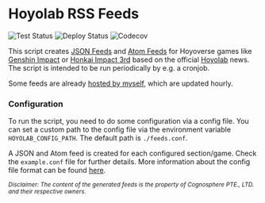 # Hoyolab RSS Feeds

![Test Status](https://img.shields.io/github/workflow/status/c3kay/hoyolab-rss-feeds/Test/master?label=tests&style=flat)
![Deploy Status](https://img.shields.io/github/workflow/status/c3kay/hoyolab-rss-feeds/Deploy/master?label=deploy&style=flat)
![Codecov](https://img.shields.io/codecov/c/gh/c3kay/hoyolab-rss-feeds/master?style=flat)

This script creates [JSON Feeds](https://jsonfeed.org) and [Atom Feeds](https://datatracker.ietf.org/doc/html/rfc4287)
for Hoyoverse games like [Genshin Impact](https://genshin.hoyoverse.com/en/home) or 
[Honkai Impact 3rd](https://honkaiimpact3.hoyoverse.com/global/en-us/home) based on the official 
[Hoyolab](https://www.hoyolab.com) news. The script is intended to be run periodically by e.g. a cronjob.

Some feeds are already [hosted by myself](https://c3kay.de/hoyolab-rss-feeds), which are updated hourly.

### Configuration

To run the script, you need to do some configuration via a config file.
You can set a custom path to the config file via the environment variable `HOYOLAB_CONFIG_PATH`. 
The default path is `./feeds.conf`.

A JSON and Atom feed is created for each configured section/game. Check the `example.conf` file for further details.
More information about the config file format can be found [here](https://en.wikipedia.org/wiki/INI_file).

<sub>*Disclaimer: The content of the generated feeds is the property of Cognosphere PTE., LTD. and their respective owners.*</sub>
